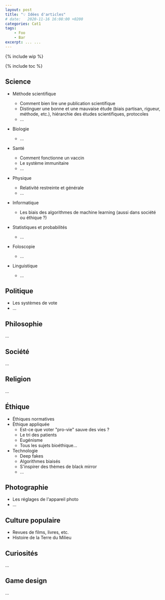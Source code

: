 ```yaml
---
layout: post
title: "💡 Idées d'articles"
# date:   2020-11-16 16:08:00 +0200
categories: Cat1
tags:
    - Foo
    - Bar
excerpt: ... ...
---
```


{% include wip %}

{% include toc %}

## Science

* Méthode scientifique
  * Comment bien lire une publication scientifique
  * Distinguer une bonne et une mauvaise étude (biais partisan, rigueur, méthode, etc.), hiérarchie des études scientifiques, protocoles
  * ...

* Biologie
  * ...

* Santé
  * Comment fonctionne un vaccin
  * Le système immunitaire
  * ...

* Physique
  * Relativité restreinte et générale
  * ...

* Informatique
  * Les biais des algorithmes de machine learning (aussi dans société ou éthique ?)

* Statistiques et probabilités
  * ...

* Foloscopie
  * ...

* Linguistique
  * ...

## Politique

* Les systèmes de vote
* ...

## Philosophie

...

## Société

...

## Religion

...

## Éthique

* Éthiques normatives
* Éthique appliquée
  * Est-ce que voter "pro-vie" sauve des vies ?
  * Le tri des patients
  * Eugénisme
  * Tous les sujets bioéthique...
* Technologie
  * Deep fakes
  * Algorithmes biaisés
  * S'inspirer des thèmes de black mirror
  * ...

## Photographie

* Les réglages de l'appareil photo
* ...

## Culture populaire

* Revues de films, livres, etc.
* Histoire de la Terre du Milieu

## Curiosités

...

## Game design

...
